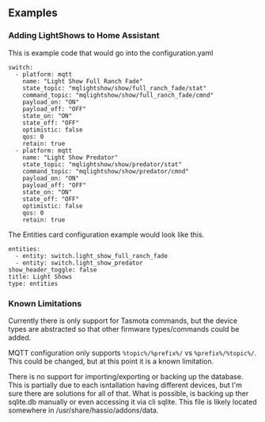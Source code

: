 ## Examples

### Adding LightShows to Home Assistant
This is example code that would go into the configuration.yaml

```
switch:
  - platform: mqtt
    name: "Light Show Full Ranch Fade"
    state_topic: "mqlightshow/show/full_ranch_fade/stat"
    command_topic: "mqlightshow/show/full_ranch_fade/cmnd"
    payload_on: "ON"
    payload_off: "OFF"
    state_on: "ON"
    state_off: "OFF"
    optimistic: false
    qos: 0
    retain: true
  - platform: mqtt
    name: "Light Show Predator"
    state_topic: "mqlightshow/show/predator/stat"
    command_topic: "mqlightshow/show/predator/cmnd"
    payload_on: "ON"
    payload_off: "OFF"
    state_on: "ON"
    state_off: "OFF"
    optimistic: false
    qos: 0
    retain: true
```

The Entities card configuration example would look like this.
```
entities:
  - entity: switch.light_show_full_ranch_fade
  - entity: switch.light_show_predator
show_header_toggle: false
title: Light Shows
type: entities
```

### Known Limitations
Currently there is only support for Tasmota commands, but the device types are 
abstracted so that other firmware types/commands could be added.

MQTT configuration only supports ```%topic%/%prefix%/``` vs ```%prefix%/%topic%/```. 
This could be changed, but at this point it is a known limitation.

There is no support for importing/exporting or backing up the database. This is partially 
due to each isntallation having different devices, but I'm sure there are solutions 
for all of that. What is possible, is backing up ther sqlite.db manually or even accessing
it via cli sqlite. This file is likely located somewhere in /usr/share/hassio/addons/data.
